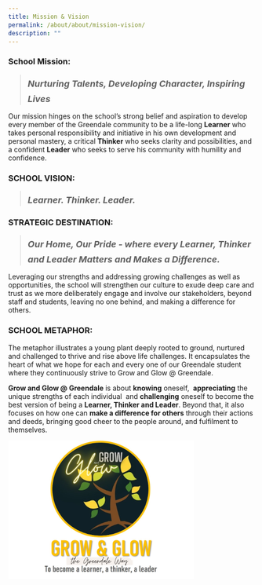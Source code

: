 ```yaml
---
title: Mission & Vision
permalink: /about/about/mission-vision/
description: ""
---
```

### School Mission:


<blockquote><p><span style="font-size: 26px;"><em><span style="font-size: 18px;"><strong>Nurturing Talents, Developing Character, Inspiring Lives</strong></span></em></span></p></blockquote>

Our mission hinges on the school’s strong belief and aspiration to develop every member of the Greendale community to be a life-long **Learner** who takes personal responsibility and initiative in his own development and personal mastery, a critical **Thinker** who seeks clarity and possibilities, and a confident **Leader** who seeks to serve his community with humility and confidence.

### SCHOOL VISION:

<blockquote><p><span style="font-size: 26px;"><em><span style="font-size: 18px;"><strong>Learner. Thinker. Leader.</strong></span></em></span></p></blockquote>

### STRATEGIC DESTINATION:

<blockquote><p><span style="font-size: 26px;"><em><span style="font-size: 18px;"><strong>Our Home, Our Pride - where every Learner, Thinker and Leader Matters and Makes a Difference.</strong></span></em></span></p></blockquote>

Leveraging our strengths and addressing growing challenges as well as opportunities, the school will strengthen our culture to exude deep care and trust as we more deliberately engage and involve our stakeholders, beyond staff and students, leaving no one behind, and making a difference for others.

### SCHOOL METAPHOR:  

The metaphor illustrates a young plant deeply rooted to ground, nurtured and challenged to thrive and rise above life challenges. It encapsulates the heart of what we hope for each and every one of our Greendale student where they continuously strive to Grow and Glow @ Greendale.

**Grow and Glow @ Greendale** is about **knowing** oneself,  **appreciating** the unique strengths of each individual  and **challenging** oneself to become the best version of being a **Learner, Thinker and Leader**. Beyond that, it also focuses on how one can **make a difference for others** through their actions and deeds, bringing good cheer to the people around, and fulfilment to themselves.

<img src="/images/GG_new_2.jpg" 
     style="width:75%">